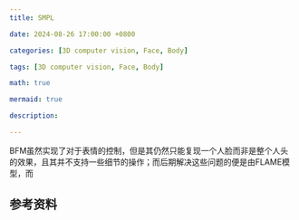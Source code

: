 ```yaml
---
title: SMPL

date: 2024-08-26 17:00:00 +0800

categories: [3D computer vision, Face, Body]

tags: [3D computer vision, Face, Body]

math: true

mermaid: true

description: 

---
```


BFM虽然实现了对于表情的控制，但是其仍然只能复现一个人脸而非是整个人头的效果，且其并不支持一些细节的操作；而后期解决这些问题的便是由FLAME模型，而



## 参考资料

> 
>

